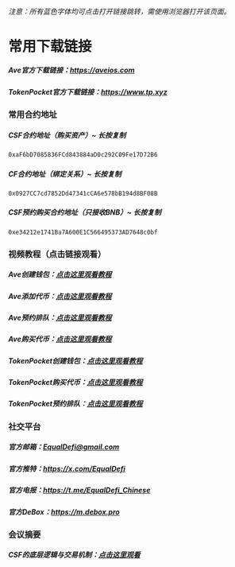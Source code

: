 ###### 注意：所有蓝色字体均可点击打开链接跳转，需使用浏览器打开该页面。

# 常用下载链接

##### Ave官方下载链接：<a target="_blank" href="https://aveios.com/download">https://aveios.com</a>
##### TokenPocket官方下载链接：<a target="_blank" href="https://www.tp.xyz/">https://www.tp.xyz</a>

### 常用合约地址 
##### CSF合约地址（购买资产）~  长按复制
```bash
0xaF6bD7085836FCd843884aD0c292C09Fe17D72B6
```
##### CF合约地址（绑定关系）~  长按复制
```bash
0x0927CC7cd7852Dd47341cCA6e578bB194d8BF08B
```
##### CSF预约购买合约地址（只接收BNB）~  长按复制
```bash
0xe34212e1741Ba7A600E1C566495373AD7648c0bf
```
### 视频教程（点击链接观看）
##### Ave创建钱包：<a target="_blank" href="https://equaldefi.oss-cn-hongkong.aliyuncs.com/video/Ave_Create_Wallet.mp4">点击这里观看教程</a>
##### Ave添加代币：<a target="_blank" href="https://equaldefi.oss-cn-hongkong.aliyuncs.com/video/Ave_Adds_Tokens.mp4">点击这里观看教程</a>
##### Ave预约排队：<a target="_blank" href="https://equaldefi.oss-cn-hongkong.aliyuncs.com/video/Ave_Appointment_Queue.mp4">点击这里观看教程</a>
##### Ave购买代币：<a target="_blank" href="https://equaldefi.oss-cn-hongkong.aliyuncs.com/video/Ave_Purchase.mp4">点击这里观看教程</a>
##### TokenPocket创建钱包：<a target="_blank" href="https://equaldefi.oss-cn-hongkong.aliyuncs.com/video/TP_Create_Wallet.mp4">点击这里观看教程</a>
##### TokenPocket购买代币：<a target="_blank" href="https://equaldefi.oss-cn-hongkong.aliyuncs.com/video/TP_Purchase.mp4">点击这里观看教程</a>
##### TokenPocket预约排队：<a target="_blank" href="https://equaldefi.oss-cn-hongkong.aliyuncs.com/video/TP_Appointment_Queue.mp4">点击这里观看教程</a>

### 社交平台
##### 官方邮箱：<a target="_blank" href="mailto:EqualDefi@gmail.com">EqualDefi@gmail.com</a>
##### 官方推特：<a target="_blank" href="https://x.com/EqualDefi">https://x.com/EqualDefi</a>
##### 官方电报：<a target="_blank" href="https://t.me/EqualDefi_Chinese">https://t.me/EqualDefi_Chinese</a>
##### 官方DeBox：<a target="_blank" href="https://m.debox.pro/group?id=660vqhfo&code=32wflxk6">https://m.debox.pro</a>

### 会议摘要
##### CSF的底层逻辑与交易机制：<a target="_blank" href="https://meeting.tencent.com/crm/Kwd81m3k96">点击这里观看</a>

